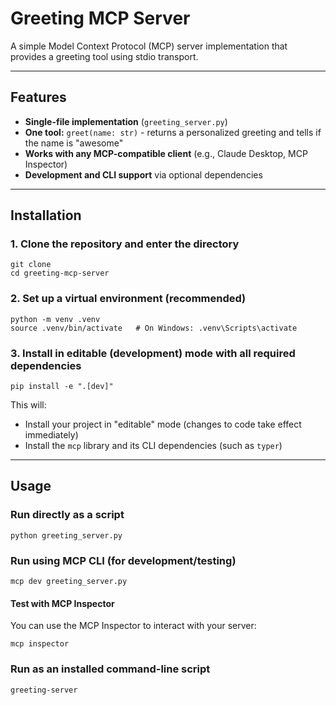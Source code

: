 # Greeting MCP Server

A simple Model Context Protocol (MCP) server implementation that provides a greeting tool using stdio transport.

---

## Features

- **Single-file implementation** (`greeting_server.py`)
- **One tool:** `greet(name: str)` - returns a personalized greeting and tells if the name is "awesome"
- **Works with any MCP-compatible client** (e.g., Claude Desktop, MCP Inspector)
- **Development and CLI support** via optional dependencies

---

## Installation

### 1. Clone the repository and enter the directory

```
git clone 
cd greeting-mcp-server
```

### 2. Set up a virtual environment (recommended)

```
python -m venv .venv
source .venv/bin/activate   # On Windows: .venv\Scripts\activate
```

### 3. Install in editable (development) mode with all required dependencies

```
pip install -e ".[dev]"
```

This will:
- Install your project in "editable" mode (changes to code take effect immediately)
- Install the `mcp` library and its CLI dependencies (such as `typer`)

---

## Usage

### Run directly as a script

```
python greeting_server.py
```

### Run using MCP CLI (for development/testing)

```
mcp dev greeting_server.py
```

#### Test with MCP Inspector

You can use the MCP Inspector to interact with your server:

```
mcp inspector
```

### Run as an installed command-line script

```
greeting-server
```
